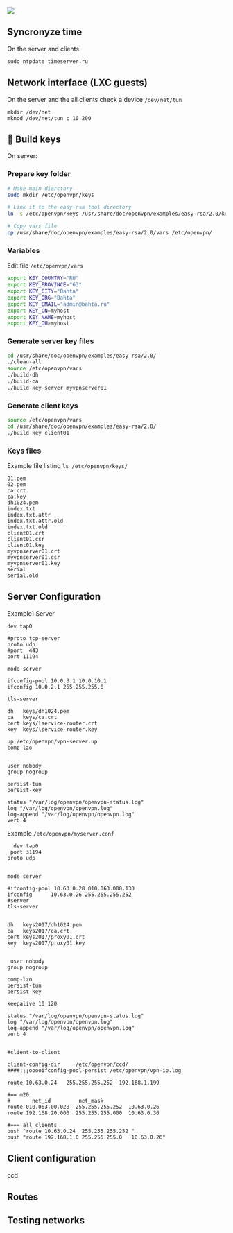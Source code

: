 ![](https://openvpn.net/templates/telethra/img/ovpntech_logo-s.png)
## Syncronyze time
On the server and clients
```
sudo ntpdate timeserver.ru
```
## Network interface (LXC guests)
On the server and the all clients check a device `/dev/net/tun`
```
mkdir /dev/net
mknod /dev/net/tun c 10 200
```
## :key: Build keys
On server:
### Prepare key folder
```bash
# Make main dierctory
sudo mkdir /etc/openvpn/keys

# Link it to the easy-rsa tool directory 
ln -s /etc/openvpn/keys /usr/share/doc/openvpn/examples/easy-rsa/2.0/keys

# Copy vars file
cp /usr/share/doc/openvpn/examples/easy-rsa/2.0/vars /etc/openvpn/
```
### Variables
Edit file `/etc/openvpn/vars`
```bash
export KEY_COUNTRY="RU"
export KEY_PROVINCE="63"
export KEY_CITY="Bahta"
export KEY_ORG="Bahta"
export KEY_EMAIL="admin@bahta.ru"
export KEY_CN=myhost
export KEY_NAME=myhost
export KEY_OU=myhost
```
### Generate server key files
```bash
cd /usr/share/doc/openvpn/examples/easy-rsa/2.0/
./clean-all
source /etc/openvpn/vars
./build-dh
./build-ca
./build-key-server myvpnserver01
```
### Generate client keys
```bash
source /etc/openvpn/vars
cd /usr/share/doc/openvpn/examples/easy-rsa/2.0/
./build-key client01
```

### Keys files
Example file listing `ls /etc/openvpn/keys/`
```
01.pem
02.pem
ca.crt
ca.key
dh1024.pem
index.txt
index.txt.attr
index.txt.attr.old
index.txt.old
client01.crt
client01.csr
client01.key
myvpnserver01.crt
myvpnserver01.csr
myvpnserver01.key
serial
serial.old
```

## Server Configuration

Example1 Server
```
dev tap0

#proto tcp-server
proto udp
#port  443
port 11194

mode server

ifconfig-pool 10.0.3.1 10.0.10.1
ifconfig 10.0.2.1 255.255.255.0

tls-server

dh   keys/dh1024.pem
ca   keys/ca.crt
cert keys/lservice-router.crt
key  keys/lservice-router.key

up /etc/openvpn/vpn-server.up
comp-lzo


user nobody
group nogroup

persist-tun
persist-key

status "/var/log/openvpn/openvpn-status.log"
log "/var/log/openvpn/openvpn.log"
log-append "/var/log/openvpn/openvpn.log"
verb 4
```

Example `/etc/openvpn/myserver.conf`
```
  dev tap0
 port 31194
proto udp


mode server

#ifconfig-pool 10.63.0.28 010.063.000.130
ifconfig      10.63.0.26 255.255.255.252
#server
tls-server


dh   keys2017/dh1024.pem
ca   keys2017/ca.crt
cert keys2017/proxy01.crt
key  keys2017/proxy01.key


 user nobody
group nogroup

comp-lzo
persist-tun
persist-key

keepalive 10 120

status "/var/log/openvpn/openvpn-status.log"
log "/var/log/openvpn/openvpn.log"
log-append "/var/log/openvpn/openvpn.log"
verb 4


#client-to-client

client-config-dir     /etc/openvpn/ccd/
####;;;ooooifconfig-pool-persist /etc/openvpn/vpn-ip.log

route 10.63.0.24   255.255.255.252  192.168.1.199

#== m20
#       net_id         net_mask
route 010.063.00.028  255.255.255.252  10.63.0.26
route 192.168.20.000  255.255.255.000  10.63.0.30

#=== all clients
push "route 10.63.0.24  255.255.255.252 "
push "route 192.168.1.0 255.255.255.0   10.63.0.26"
```
## Client configuration 
ccd

## Routes
## Testing networks
